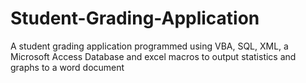 # Student-Grading-Application
A student grading application programmed using VBA, SQL, XML, a Microsoft Access Database and excel macros to output statistics and graphs to a word document
